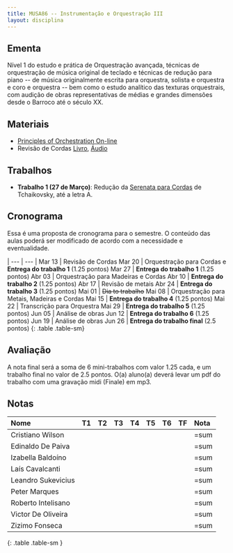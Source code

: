 ```yaml
---
title: MUSA86 -- Instrumentação e Orquestração III
layout: disciplina
---
```


## Ementa

Nível 1 do estudo e prática de Orquestração avançada, técnicas de
orquestração de música original de teclado e técnicas de redução para
piano -- de música originalmente escrita para orquestra, solista e
orquestra e coro e orquestra -- bem como o estudo analítico das texturas
orquestrais, com audição de obras representativas de médias e grandes
dimensões desde o Barroco até o século XX.

## Materiais

- [Principles of Orchestration On-line][4]
- Revisão de Cordas [Livro][2], [Áudio][3]

## Trabalhos

- **Trabalho 1 (27 de Março)**: Redução da [Serenata para Cordas][1] de Tchaikovsky, até a letra A.


## Cronograma

Essa é uma proposta de cronograma para o semestre. O conteúdo das aulas
poderá ser modificado de acordo com a necessidade e eventualidade.


| --- | --- |
Mar 13 | Revisão de Cordas
Mar 20 | Orquestração para Cordas e **Entrega do trabalho 1** (1.25 pontos)
Mar 27 | **Entrega do trabalho 1** (1.25 pontos)
Abr 03 | Orquestração para Madeiras e Cordas
Abr 10 | **Entrega do trabalho 2** (1.25 pontos)
Abr 17 | Revisão de metais
Abr 24 | **Entrega do trabalho 3** (1.25 pontos)
Mai 01 | <del>Dia to trabalho</del>
Mai 08 | Orquestração para Metais, Madeiras e Cordas
Mai 15 | **Entrega do trabalho 4** (1.25 pontos)
Mai 22 | Transcrição para Orquestra
Mai 29 | **Entrega do trabalho 5** (1.25 pontos)
Jun 05 | Análise de obras
Jun 12 | **Entrega do trabalho 6** (1.25 pontos)
Jun 19 | Análise de obras
Jun 26 | **Entrega do trabalho final** (2.5 pontos)
{: .table .table-sm}


## Avaliação

A nota final será a soma de 6 mini-trabalhos com valor 1.25 cada, e um
trabalho final no valor de 2.5 pontos. O(a) aluno(a) deverá levar um pdf
do trabalho com uma gravação midi (Finale) em mp3.


## Notas

| Nome               | T1 | T2 | T3 | T4 | T5 | T6 | TF | Nota |
|:-------------------|:---|:---|:---|:---|:---|:---|:---|:-----|
| Cristiano Wilson   |    |    |    |    |    |    |    | =sum |
| Edinaldo De Paiva  |    |    |    |    |    |    |    | =sum |
| Izabella Baldoíno  |    |    |    |    |    |    |    | =sum |
| Laís Cavalcanti    |    |    |    |    |    |    |    | =sum |
| Leandro Sukevicius |    |    |    |    |    |    |    | =sum |
| Peter Marques      |    |    |    |    |    |    |    | =sum |
| Roberto Intelisano |    |    |    |    |    |    |    | =sum |
| Victor De Oliveira |    |    |    |    |    |    |    | =sum |
| Zizimo Fonseca     |    |    |    |    |    |    |    | =sum |
{: .table .table-sm }


[1]: https://www.dropbox.com/s/yzsqtzqcsj33i75/Tchaikovsky%20Serenata%20Cordas.pdf?dl=1
[2]: https://www.dropbox.com/s/ks113157m7jamev/Cordas%20-%20Geral.pdf?dl=1
[3]: https://www.dropbox.com/s/foirxuc0yw3bv6r/Cordas%20Geral%20Audio.zip?dl=1
[4]: http://www.northernsounds.com/forum/forumdisplay.php/77-Principles-of-Orchestration-On-line
[5]: https://www.dropbox.com/s/mhkw51aklruets7/Beethoven%20Octet%20Op%20103.pdf?dl=1
[6]: https://www.dropbox.com/s/iez2nrl33ypxdpf/Mussorgsky%20-%20Quadros%20Exposicao%20-%20Kiev.pdf?dl=1
[7]: https://www.dropbox.com/s/sxwiumot6osmmz3/Mussorgsky%20-%20Quadros%20Exposicao%20-%20Kiev.mp3?dl=1
[8]: https://www.dropbox.com/s/rl2esll6p0cp1om/Wagner%20-%20Siegfried.pdf?dl=1
[9]: https://www.dropbox.com/s/l88h4szhb4o2ouw/Wagner%20Siegfried.mp3?dl=1
[10]: https://www.dropbox.com/s/snvkf6gcsvbme7w/Tchaikovsky%20Sinfonia%204.pdf?dl=1
[11]: https://www.dropbox.com/s/x116y1mm4gya7au/Tchaikovsky%20Sinfonia%204.mp3?dl=1
[12]: https://www.dropbox.com/s/tc4qjyq3v3klyl1/Brahms%20sinf%201.pdf?dl=1
[13]: https://www.dropbox.com/s/4o3t3j4c0yt7jry/Brahms%20sinf%201.m4a?dl=1
[14]: https://www.dropbox.com/s/plce7yxymooki8z/Ravel%20-%20Tombeau%20-%20Orq.pdf?dl=1
[15]: https://www.dropbox.com/s/z4iqaiywqsbyswg/Ravel%20-%20Tombeau%20-%20Orq.m4a?dl=1
[16]: https://www.dropbox.com/s/6d86z7erowabowq/Ravel%20-%20Tombeau%20-%20Piano.pdf?dl=1
[17]: https://www.dropbox.com/s/qlv9b37km1l5ujd/Ravel%20-%20Tombeau%20-%20Piano.m4a?dl=1
